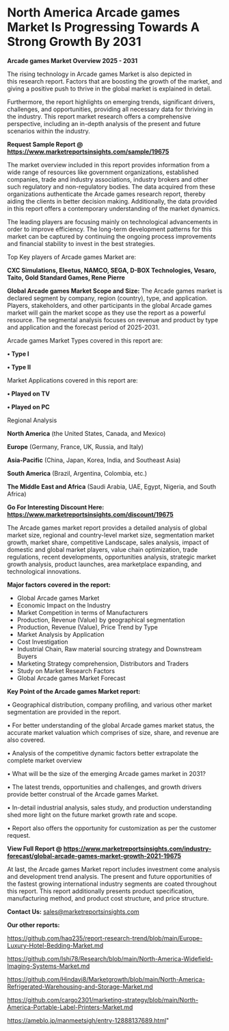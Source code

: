 # North America Arcade games Market Is Progressing Towards A Strong Growth By 2031

<Strong> Arcade games Market Overview 2025 - 2031</strong>

The rising technology in Arcade games Market is also depicted in this research report. Factors that are boosting the growth of the market, and giving a positive push to thrive in the global market is explained in detail.

Furthermore, the report highlights on emerging trends, significant drivers, challenges, and opportunities, providing all necessary data for thriving in the industry. This report market research offers a comprehensive perspective, including an in-depth analysis of the present and future scenarios within the industry.

<strong>Request Sample Report @ <a href=https://www.marketreportsinsights.com/sample/19675>https://www.marketreportsinsights.com/sample/19675</a></strong>

The market overview included in this report provides information from a wide range of resources like government organizations, established companies, trade and industry associations, industry brokers and other such regulatory and non-regulatory bodies. The data acquired from these organizations authenticate the Arcade games research report, thereby aiding the clients in better decision making. Additionally, the data provided in this report offers a contemporary understanding of the market dynamics.

The leading players are focusing mainly on technological advancements in order to improve efficiency. The long-term development patterns for this market can be captured by continuing the ongoing process improvements and financial stability to invest in the best strategies.

Top Key players of Arcade games Market are:

<strong>CXC Simulations, Eleetus, NAMCO, SEGA, D-BOX Technologies, Vesaro, Taito, Gold Standard Games, Rene Pierre</strong>

<strong><b>Global Arcade games Market Scope and Size:</b></strong>
The Arcade games market is declared segment by company, region (country), type, and application. Players, stakeholders, and other participants in the global Arcade games market will gain the market scope as they use the report as a powerful resource. The segmental analysis focuses on revenue and product by type and application and the forecast period of 2025-2031.

Arcade games Market Types covered in this report are:

<strong>• Type I

• Type II</strong>

Market Applications covered in this report are:

<strong>• Played on TV

• Played on PC</strong> 

Regional Analysis

<strong>North America</strong> (the United States, Canada, and Mexico)

<strong>Europe</strong> (Germany, France, UK, Russia, and Italy)

<strong>Asia-Pacific</strong> (China, Japan, Korea, India, and Southeast Asia)

<strong>South America</strong> (Brazil, Argentina, Colombia, etc.)

<strong>The Middle East and Africa</strong> (Saudi Arabia, UAE, Egypt, Nigeria, and South Africa)

<strong>Go For Interesting Discount Here: <a href=https://www.marketreportsinsights.com/discount/19675>https://www.marketreportsinsights.com/discount/19675</a></strong>

The Arcade games market report provides a detailed analysis of global market size, regional and country-level market size, segmentation market growth, market share, competitive Landscape, sales analysis, impact of domestic and global market players, value chain optimization, trade regulations, recent developments, opportunities analysis, strategic market growth analysis, product launches, area marketplace expanding, and technological innovations.

<strong><b>Major factors covered in the report:</b></strong>
<ul>
  <li>Global Arcade games Market </li>
  <li>Economic Impact on the Industry</li>
  <li>Market Competition in terms of Manufacturers</li>
  <li>Production, Revenue (Value) by geographical segmentation</li>
  <li>Production, Revenue (Value), Price Trend by Type</li>
  <li>Market Analysis by Application</li>
  <li>Cost Investigation</li>
  <li>Industrial Chain, Raw material sourcing strategy and Downstream Buyers</li>
  <li>Marketing Strategy comprehension, Distributors and Traders</li>
  <li>Study on Market Research Factors</li>
  <li>Global Arcade games Market Forecast</li>
</ul>

<strong><b>Key Point of the Arcade games Market report:</b></strong>

• Geographical distribution, company profiling, and various other market segmentation are provided in the report.

• For better understanding of the global Arcade games market status, the accurate market valuation which comprises of size, share, and revenue are also covered.

• Analysis of the competitive dynamic factors better extrapolate the complete market overview

• What will be the size of the emerging Arcade games market in 2031?

• The latest trends, opportunities and challenges, and growth drivers provide better construal of the Arcade games Market.

• In-detail industrial analysis, sales study, and production understanding shed more light on the future market growth rate and scope.

• Report also offers the opportunity for customization as per the customer request.

<strong><b>View Full Report @ <a href=https://www.marketreportsinsights.com/industry-forecast/global-arcade-games-market-growth-2021-19675>https://www.marketreportsinsights.com/industry-forecast/global-arcade-games-market-growth-2021-19675</a></b></strong>


At last, the Arcade games Market report includes investment come analysis and development trend analysis. The present and future opportunities of the fastest growing international industry segments are coated throughout this report. This report additionally presents product specification, manufacturing method, and product cost structure, and price structure.

<strong>Contact Us:</strong>
sales@marketreportsinsights.com

<strong>Our other reports:</strong>

<a href=https://github.com/haq235/report-research-trend/blob/main/Europe-Luxury-Hotel-Bedding-Market.md>https://github.com/haq235/report-research-trend/blob/main/Europe-Luxury-Hotel-Bedding-Market.md</a>

<a href=https://github.com/Ishi78/Research/blob/main/North-America-Widefield-Imaging-Systems-Market.md>https://github.com/Ishi78/Research/blob/main/North-America-Widefield-Imaging-Systems-Market.md</a>

<a href=https://github.com/Hindavi8/Marketgrowth/blob/main/North-America-Refrigerated-Warehousing-and-Storage-Market.md>https://github.com/Hindavi8/Marketgrowth/blob/main/North-America-Refrigerated-Warehousing-and-Storage-Market.md</a>

<a href=https://github.com/cargo2301/marketing-strategy/blob/main/North-America-Portable-Label-Printers-Market.md>https://github.com/cargo2301/marketing-strategy/blob/main/North-America-Portable-Label-Printers-Market.md</a>

<a href=https://ameblo.jp/manmeetsigh/entry-12888137689.html>https://ameblo.jp/manmeetsigh/entry-12888137689.html</a>"
